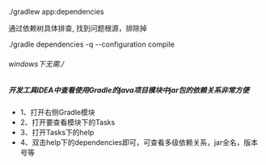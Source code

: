 ./gradlew app:dependencies

通过依赖树具体排查, 找到问题根源，排除掉

./gradle dependencies -q --configuration compile

###### windows下无需./



##### 开发工具IDEA中查看使用Gradle的java项目模块中jar包的依赖关系非常方便
- 1、打开右侧Gradle模块
- 2、打开要查看模块下的Tasks
- 3、打开Tasks下的help
- 4、双击help下的dependencies即可，可查看多级依赖关系，jar全名，版本号等